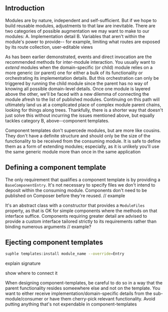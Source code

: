 ## Introduction

Modules are by nature, independent and self-sufficient. But if we hope to build reusable modules, adjustments to that law are inevitable. There are two categories of possible augmentation we may want to make to our modules:
A. Implementation detail
B. Variables that aren't within the module's power to provide-- for example, limiting what routes are exposed by its route collection, user-editable views

As has been earlier demonstrated, events and direct invocation are the recommended methods for inter-module interaction. You usually want to *extend* modules when the domain-specific (or child) module relies on a more generic (or parent) one for either a bulk of its functionality or orchestrating its implementation details. But this orchestration can only be triggered by running the child module since the parent has no way of knowing all possible domain-level details. Once one module is layered above the other, we'll be faced with a new dilemma of connecting the module afresh to the list of published modules. Continuing on this path will ultimately land us at a complicated place of complex module parent chains, looking for things along trees. Thankfully, there is a shorter way that doesn't just solve this without incurring the issues mentioned above, but equally tackles category B, above--component templates.

Component templates don't supercede modules, but are more like cousins. They don't have a definite structure and should only be the size of the functionality to be received from the consuming module. It is safe to define them as a form of extending modules; especially, as it is unlikely you'll use the same generic module more than once in the same application

## Defining a component template
The only requirement that qualifies a component template is by providing a `BaseComponentEntry`. It's not necessary to specify files we don't intend to deposit within the consuming module. Components don't need to be published on Composer before they're reused.
// example

It's an abstract class with a constructor that provides a `ModuleFiles` property, as that is OK for simple components where the methods on that interface suffice. Components requiring greater detail are advised to provide a custom interface tailored strictly to its requirements rather than binding numerous arguments
// example?

## Ejecting component templates

```bash
suphle templates:install module_name --override=Entry
```
explain signature

show where to connect it

When designing component-templates, be careful to do so in a way that the parent functionality resides someewhere else and not on the template. You want to either receive implementation/domain-specific details from the sub-module/consumer or have them cherry-pick relevant functionality. Avoid putting anything that's not expendable in component-templates